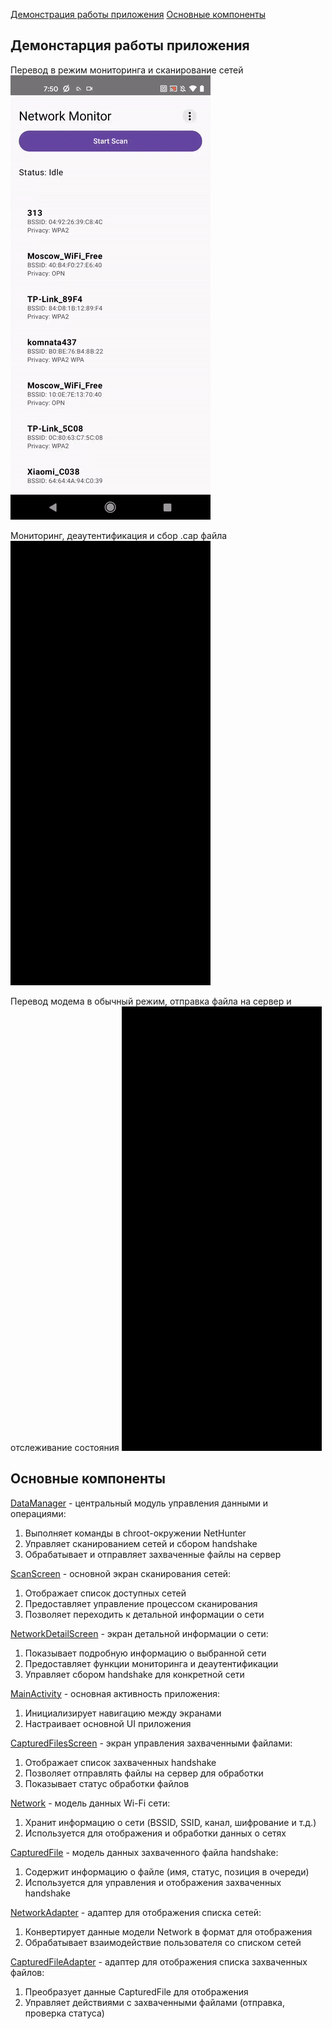 [Демонстрация работы приложения](#демонстрация-работы-приложения)
[Основные компоненты](#основные-компоненты)


## Демонстарция работы приложения

Перевод в режим мониторинга и сканирование сетей
![](gifs/ezgif.com-video-to-gif-converter.gif)

Мониторинг, деаутентификация и сбор .cap файла
![](gifs/ezgif.com-video-to-gif-converter(1).gif)

Перевод модема в обычный режим, отправка файла на сервер и отслеживание состояния
![](gifs/ezgif.com-video-to-gif-converter(2).gif)

## Основные компоненты


[DataManager](data/DataManager.kt) - центральный модуль управления данными и операциями:
1. Выполняет команды в chroot-окружении NetHunter
2. Управляет сканированием сетей и сбором handshake
3. Обрабатывает и отправляет захваченные файлы на сервер


[ScanScreen](ScanScreen.kt) - основной экран сканирования сетей:
1. Отображает список доступных сетей
2. Предоставляет управление процессом сканирования
3. Позволяет переходить к детальной информации о сети

[NetworkDetailScreen](NetworkDetailScreen.kt) - экран детальной информации о сети:
1. Показывает подробную информацию о выбранной сети
2. Предоставляет функции мониторинга и деаутентификации
3. Управляет сбором handshake для конкретной сети

[MainActivity](MainActivity.kt) - основная активность приложения:
1. Инициализирует навигацию между экранами
2. Настраивает основной UI приложения

[CapturedFilesScreen](CapturedFilesScreen.kt) - экран управления захваченными файлами:
1. Отображает список захваченных handshake
2. Позволяет отправлять файлы на сервер для обработки
3. Показывает статус обработки файлов

[Network](models/Network.kt) - модель данных Wi-Fi сети:
1. Хранит информацию о сети (BSSID, SSID, канал, шифрование и т.д.)
2. Используется для отображения и обработки данных о сетях

[CapturedFile](models/CapturedFile.kt) - модель данных захваченного файла handshake:
1. Содержит информацию о файле (имя, статус, позиция в очереди)
2. Используется для управления и отображения захваченных handshake

[NetworkAdapter](adapters/NetworkAdapter.kt) - адаптер для отображения списка сетей:
1. Конвертирует данные модели Network в формат для отображения
2. Обрабатывает взаимодействие пользователя со списком сетей

[CapturedFileAdapter](adapters/CapturedFileAdapter.kt) - адаптер для отображения списка захваченных файлов:
1. Преобразует данные CapturedFile для отображения
2. Управляет действиями с захваченными файлами (отправка, проверка статуса)


